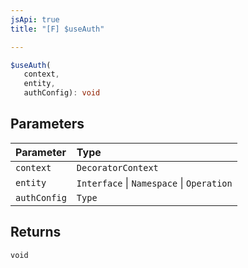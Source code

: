 ```yaml
---
jsApi: true
title: "[F] $useAuth"

---
```

```ts
$useAuth(
   context, 
   entity, 
   authConfig): void
```

## Parameters

| Parameter | Type |
| :------ | :------ |
| `context` | `DecoratorContext` |
| `entity` | `Interface` \| `Namespace` \| `Operation` |
| `authConfig` | `Type` |

## Returns

`void`
